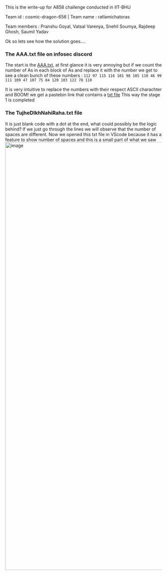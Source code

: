 This is the write-up for A858 challenge conducted in IIT-BHU

Team id : cosmic-dragon-656 | Team name : ratlamichatoras

Team members : Pranshu Goyal, Vatsal Varenya, Snehil Soumya, Rajdeep Ghosh, Saumil Yadav

Ok so lets see how the solution goes....

<b><h3>The AAA.txt file on infosec discord</h3></b>

The start is the [AAA.txt](https://github.com/Vsquare07/A858-write-up/blob/main/AAA.txt "hover text"), at first glance it is very annoying but if we count the number of As in each block of As and replace it with the number we get to see a clean bunch of these numbers : `112 97 115 116 101 98 105 110 46 99 111 109 47 107 75 84 120 103 122 70 110`

It is very intuitive to replace the numbers with their respect ASCII charachter and BOOM! we get a pastebin link that contains a [txt file](https://github.com/Vsquare07/A858-write-up/blob/main/Tujhe%20Dikh%20Nahi%20Raha%20Hai.txt "hover text")
This way the stage 1 is completed

<b><h3>The TujheDIkhNahiRaha.txt file</h3></b>

It is just blank code with a dot at the end, what could possibly be the logic behind? If we just go through the lines we will observe that the number of spaces are different. Now we opened this txt file in VScode because it has a feature to show number of spaces and this is a small part of what we saw <img width="722" height="1378" alt="image" src="https://github.com/user-attachments/assets/28ec247e-ff7a-48f1-ae90-a6f47362c1b0" />
